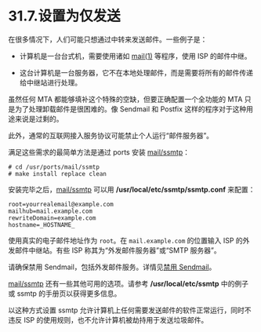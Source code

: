 # 31.7.设置为仅发送

在很多情况下，人们可能只想通过中转来发送邮件。一些例子是：

- 计算机是一台台式机，需要使用诸如 [mail(1)](https://www.freebsd.org/cgi/man.cgi?query=mail&sektion=1&format=html) 等程序，使用 ISP 的邮件中继。

- 这台计算机是一台服务器，它不在本地处理邮件，而是需要将所有的邮件传递给中继站进行处理。

虽然任何 MTA 都能够填补这个特殊的空缺，但要正确配置一个全功能的 MTA 只是为了处理卸载邮件是很困难的。像 Sendmail 和 Postfix 这样的程序对于这种用途来说是过剩的。

此外，通常的互联网接入服务协议可能禁止个人运行“邮件服务器”。

满足这些需求的最简单方法是通过 ports 安装 [mail/ssmtp](https://cgit.freebsd.org/ports/tree/mail/ssmtp/pkg-descr)：

```shell-sessionl
# cd /usr/ports/mail/ssmtp
# make install replace clean
```

安装完毕之后，[mail/ssmtp](https://cgit.freebsd.org/ports/tree/mail/ssmtp/pkg-descr) 可以用 **/usr/local/etc/ssmtp/ssmtp.conf** 来配置：

```shell-sessionl
root=yourrealemail@example.com
mailhub=mail.example.com
rewriteDomain=example.com
hostname=_HOSTNAME_
```

使用真实的电子邮件地址作为 `root`。在 `mail.example.com` 的位置输入 ISP 的外发邮件中继站。有些 ISP 称其为“外发邮件服务器”或“SMTP 服务器”。

请确保禁用 Sendmail，包括外发邮件服务。详情见[禁用 Sendmail](https://docs.freebsd.org/en/books/handbook/mail/#mail-disable-sendmail)。

[mail/ssmtp](https://cgit.freebsd.org/ports/tree/mail/ssmtp/pkg-descr) 还有一些其他可用的选项。请参考 **/usr/local/etc/ssmtp** 中的例子或 ssmtp 的手册页以获得更多信息。

以这种方式设置 ssmtp 允许计算机上任何需要发送邮件的软件正常运行，同时不违反 ISP 的使用规则，也不允许计算机被劫持用于发送垃圾邮件。
